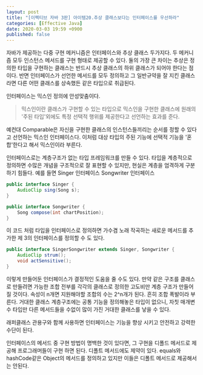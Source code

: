 ```yaml
---
layout: post
title: "[이펙티브 자바 3판] 아이템20.추상 클래스보다는 인터페이스를 우선하라"
categories: [Effective Java]
date: 2020-03-03 19:59 +0900
published: false
---
```


자바가 제공하는 다중 구현 메커니즘은 인터페이스와 추상 클래스 두가지다. 두 메커니즘 모두 인스턴스 메서드를 구현 형태로 제공할 수 있다. 둘의 가장 큰 차이는 추상은 정의한 타입을 구현하는 클래스는 반드시 추상 클래스의 하위 클래스가 되어야 한다는 점이다. 반면 인터페이스가 선언한 메서드를 모두 정의하고 그 일반규약을 잘 지킨 클래스라면 다른 어떤 클래스를 상속했든 같은 타입으로 취급된다.

인터페이스는 믹스인 정의에 안성맞춤이다.
> 믹스인이란 클래스가 구현할 수 있는 타입으로 믹스인을 구현한 클래스에 원래의 '주된 타입'외에도 특정 선택적 행위를 제공한다고 선언하는 효과를 준다. 

예컨대 Comparable은 자신을 구현한 클래스의 인스턴스들끼리는 순서를 정할 수 있다고 선언하는 믹스인 인터페이스다. 이처럼 대상 타입의 주된 기능에 선택적 기능을 '혼합'한다고 해서 믹스인이라 부른다.

인터페이스로는 계층구조가 없는 타입 프레임워크를 만들 수 있다. 타입을 계층적으로 정의하면 수많은 개념을 구조적으로 잘 표현할 수 있지만, 현실은 계층을 엄격하게 구분하기 힘들다. 예를 들면 Singer 인터페이스 Songwriter 인터페이스
```java
public interface Singer {
    AudioClip sing(Song s);
}
```
```java
public interface Songwriter {
    Song compose(int chartPosition);
}
```
이 코드 처럼 타입을 인터페이스로 정의하면 가수겸 노래 작곡하는 새로운 메서드를 추가한 제 3의 인터페이스를 정의할 수 도 있다.

```java
public interface SingerSongwriter extends Singer, Songwriter {
    AudioClip strum();
    void actSensitive();
}
```
이렇게 만들어둔 인터페이스가 결정적인 도움을 줄 수도 있다. 만약 같은 구조를 클래스로 만들려면 가능한 조합 전부를 각각의 클래스로 정의한 고도비만 계층 구조가 만들어질 것이다. 속성이 n개면 지원해야할 조합의 수는 2^n개가 된다. 흔히 조합 폭발이라 부른다. 거대한 클래스 계층구조에는 공통 기능을 정의해놓은 타입이 없으니, 자칫 매개변수 타입만 다른 메서드들을 수없이 많이 가진 거대한 클래스를 낳을 수 있다.


래퍼클래스 관용구와 함께 사용하면 인터페이스는 기능을 향상 시키고 안전하고 강력한 수단이 된다. 

인터페이스의 메서드 중 구현 방법이 명백한 것이 있다면, 그 구현을 디폴드 메서드로 제공해 프로그래머들이 구현 하면 된다. 
디폴트 메서드에도 제약이 있다. equals와 hashCode같은 Object의 메서드를 정의하고 있지만 이들은 디폴트 메서드로 제공해서는 안된다.

